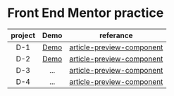 # Front End Mentor practice

|project|Demo|referance|
|:-:|:-:|:-:|
|D-1|[Demo](https://dobi8422.github.io/FEM/D-1)|[article-preview-component](https://www.frontendmentor.io/challenges/article-preview-component-dYBN_pYFT)|
|D-2|[Demo](https://dobi8422.github.io/FEM/D-2)|[article-preview-component](https://www.frontendmentor.io/challenges/loopstudios-landing-page-N88J5Onjw)|
|D-3|...|[article-preview-component](https://www.frontendmentor.io/challenges/space-tourism-multipage-website-gRWj1URZ3)|
|D-4|...|[article-preview-component](https://www.frontendmentor.io/challenges/rock-paper-scissors-game-pTgwgvgH)|

